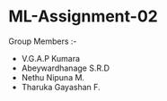 # ML-Assignment-02

Group Members :-

* V.G.A.P Kumara
* Abeywardhanage S.R.D
* Nethu Nipuna M.
* Tharuka Gayashan F.
